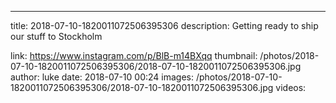 ---
title: 2018-07-10-1820011072506395306
description: Getting ready to ship our stuff to Stockholm

link: https://www.instagram.com/p/BlB-m14BXqq
thumbnail: /photos/2018-07-10-1820011072506395306/2018-07-10-1820011072506395306.jpg
author: luke
date: 2018-07-10 00:24
images: /photos/2018-07-10-1820011072506395306/2018-07-10-1820011072506395306.jpg
videos: 
